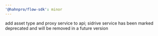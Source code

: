 ```yaml
---
'@hahnpro/flow-sdk': minor
---
```


add asset type and proxy service to api; sidrive service has been marked deprecated and will be removed in a future version
